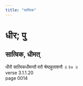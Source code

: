 ```yaml
---
title: "सात्विक"
---
```


# धीर; पु
## सात्विक, धीमत्
धीरौ सात्विकधीमन्तौ वरौ श्रेष्ठहुताशनौ ॥ २० ॥<br />verse 3.1.1.20<br />page 0014

